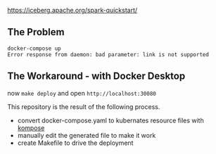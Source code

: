 https://iceberg.apache.org/spark-quickstart/

## The Problem

```
docker-compose up
Error response from daemon: bad parameter: link is not supported
```

## The Workaround - with Docker Desktop

now `make deploy` and open `http://localhost:30080`

This repository is the result of the following process.
- convert docker-compose.yaml to kubernates resource files with [kompose](https://kompose.io/)
- manually edit the generated file to make it work
- create Makefile to drive the deployment
